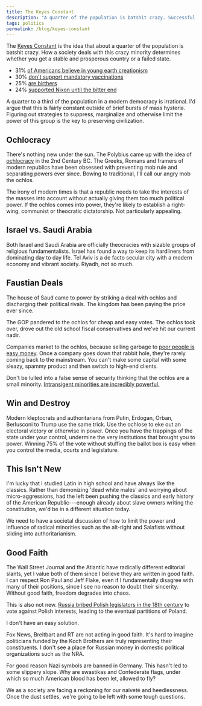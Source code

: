 ```yaml
---
title: The Keyes Constant
description: "A quarter of the population is batshit crazy. Successful societies deal with this."
tags: politics
permalink: /blog/keyes-constant
---
```


The [Keyes Constant][kec] is the idea that about a quarter of the population is batshit crazy. How a society deals with this crazy minority determines whether you get a stable and prosperous country or a failed state.

- 31% [of Americans believe in young earth creationism][evo]
- 30% [don't support mandatory vaccinations][vac]
- 25% [are birthers][bho]
- 24% [supported Nixon until the bitter end][nix]

A quarter to a third of the population in a modern democracy is irrational. I'd argue that this is fairly constant outside of brief bursts of mass hysteria. Figuring out strategies to suppress, marginalize and otherwise limit the power of this group is the key to preserving civilization.

## Ochlocracy

There's nothing new under the sun. The Polybius came up with the idea of [ochlocracy][och] in the 2nd Century BC. The Greeks, Romans and framers of modern republics have been obsessed with preventing mob rule and separating powers ever since. Bowing to traditional, I'll call our angry mob the ochlos.

The irony of modern times is that a republic needs to take the interests of the masses into account without actually giving them too much political power. If the ochlos comes into power, they're likely to establish a right-wing, communist or theocratic dictatorship. Not particularly appealing.

## Israel vs. Saudi Arabia

Both Israel and Saudi Arabia are officially theocracies with sizable groups of religious fundamentalists. Israel has found a way to keep its hardliners from dominating day to day life. Tel Aviv is a de facto secular city with a modern economy and vibrant society. Riyadh, not so much.

## Faustian Deals

The house of Saud came to power by striking a deal with ochlos and discharging their political rivals. The kingdom has been paying the price ever since.

The GOP pandered to the ochlos for cheap and easy votes. The ochlos took over, drove out the old school fiscal conservatives and we've hit our current nadir.

Companies market to the ochlos, because selling garbage to [poor people is easy money][dol]. Once a company goes down that rabbit hole, they're rarely coming back to the mainstream. You can't make some capital with some sleazy, spammy product and then switch to high-end clients.  

Don't be lulled into a false sense of security thinking that the ochlos are a small minority. [Intransigent minorities are incredibly powerful.][tal]

## Win and Destroy

Modern kleptocrats and authoritarians from Putin, Erdogan, Orban, Berlusconi to Trump use the same trick. Use the ochlose to eke out an electoral victory or otherwise in power. Once you have the trappings of the state under your control, undermine the very institutions that brought you to power. Winning 75% of the vote without stuffing the ballot box is easy when you control the media, courts and legislature.

## This Isn't New

I'm lucky that I studied Latin in high school and have always like the classics. Rather than demonizing 'dead white males' and worrying about micro-aggressions, had the left been pushing the classics and early history of the American Republic---enough already about slave owners writing the constitution, we'd be in a different situation today.

We need to have a societal discussion of how to limit the power and influence of radical minorities such as the alt-right and Salafists without sliding into authoritarianism.

## Good Faith

The Wall Street Journal and the Atlantic have radically different editorial slants, yet I value both of them since I believe they are written in good faith. I can respect Ron Paul and Jeff Flake, even if I fundamentally disagree with many of their positions, since I see no reason to doubt their sincerity. Without good faith, freedom degrades into chaos.

This is also not new. [Russia bribed Polish legislators in the 18th century][lbv] to vote against Polish interests, leading to the eventual partitions of Poland.

I don't have an easy solution.

Fox News, Breitbart and RT are not acting in good faith. It's hard to imagine politicians funded by the Koch Brothers are truly representing their constituents. I don't see a place for Russian money in domestic political organizations such as the NRA.

For good reason Nazi symbols are banned in Germany. This hasn't led to some slippery slope. Why are swastikas and Confederate flags, under which so much American blood has been let, allowed to fly?

We as a society are facing a reckoning for our naïveté and heedlessness. Once the dust settles, we're going to be left with some tough questions.

 [kec]: http://www.chicagomag.com/Chicago-Magazine/The-312/April-2011/The-Alan-Keyes-Constant/
 [evo]: https://en.wikipedia.org/wiki/Level_of_support_for_evolution#United_States
 [vac]: https://www.washingtonpost.com/news/the-fix/wp/2015/02/02/30-percent-of-americans-agree-with-chris-christie-on-vaccines-13-percent-of-scientists-do/
[bho]: http://politicalticker.blogs.cnn.com/2010/08/04/cnn-poll-quarter-doubt-president-was-born-in-u-s/
[nix]: https://en.wikipedia.org/wiki/United_States_presidential_approval_rating#Historical_comparison
[och]: https://en.wikipedia.org/wiki/Ochlocracy
[dol]: https://www.economist.com/news/united-states/21735637-dollar-general-thrives-where-low-income-families-struggle-profitable-business
[tal]: https://medium.com/incerto/the-most-intolerant-wins-the-dictatorship-of-the-small-minority-3f1f83ce4e15
[lbv]: https://en.wikipedia.org/wiki/Liberum_veto
